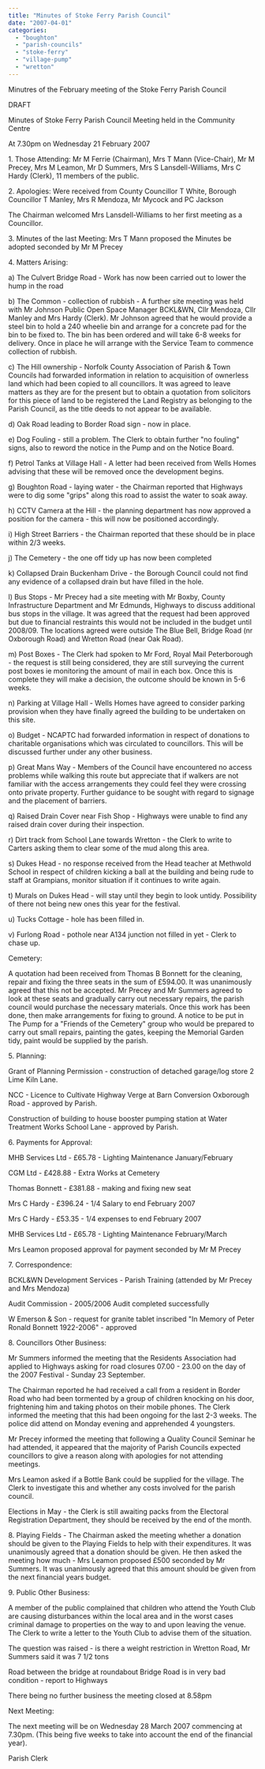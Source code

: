 ```yaml
---
title: "Minutes of Stoke Ferry Parish Council"
date: "2007-04-01"
categories: 
  - "boughton"
  - "parish-councils"
  - "stoke-ferry"
  - "village-pump"
  - "wretton"
---
```


Minutres of the February meeting of the Stoke Ferry Parish Council

DRAFT

Minutes of Stoke Ferry Parish Council Meeting held in the Community Centre

At 7.30pm on Wednesday 21 February 2007

1\. Those Attending: Mr M Ferrie (Chairman), Mrs T Mann (Vice-Chair), Mr M Precey, Mrs M Leamon, Mr D Summers, Mrs S Lansdell-Williams, Mrs C Hardy (Clerk), 11 members of the public.

2\. Apologies: Were received from County Councillor T White, Borough Councillor T Manley, Mrs R Mendoza, Mr Mycock and PC Jackson

The Chairman welcomed Mrs Lansdell-Williams to her first meeting as a Councillor.

3\. Minutes of the last Meeting: Mrs T Mann proposed the Minutes be adopted seconded by Mr M Precey

4\. Matters Arising:

a) The Culvert Bridge Road - Work has now been carried out to lower the hump in the road

b) The Common - collection of rubbish - A further site meeting was held with Mr Johnson Public Open Space Manager BCKL&WN, Cllr Mendoza, Cllr Manley and Mrs Hardy (Clerk). Mr Johnson agreed that he would provide a steel bin to hold a 240 wheelie bin and arrange for a concrete pad for the bin to be fixed to. The bin has been ordered and will take 6-8 weeks for delivery. Once in place he will arrange with the Service Team to commence collection of rubbish.

c) The Hill ownership - Norfolk County Association of Parish & Town Councils had forwarded information in relation to acquisition of ownerless land which had been copied to all councillors. It was agreed to leave matters as they are for the present but to obtain a quotation from solicitors for this piece of land to be registered the Land Registry as belonging to the Parish Council, as the title deeds to not appear to be available.

d) Oak Road leading to Border Road sign - now in place.

e) Dog Fouling - still a problem. The Clerk to obtain further "no fouling" signs, also to reword the notice in the Pump and on the Notice Board.

f) Petrol Tanks at Village Hall - A letter had been received from Wells Homes advising that these will be removed once the development begins.

g) Boughton Road - laying water - the Chairman reported that Highways were to dig some "grips" along this road to assist the water to soak away.

h) CCTV Camera at the Hill - the planning department has now approved a position for the camera - this will now be positioned accordingly.

i) High Street Barriers - the Chairman reported that these should be in place within 2/3 weeks.

j) The Cemetery - the one off tidy up has now been completed

k) Collapsed Drain Buckenham Drive - the Borough Council could not find any evidence of a collapsed drain but have filled in the hole.

l) Bus Stops - Mr Precey had a site meeting with Mr Boxby, County Infrastructure Department and Mr Edmunds, Highways to discuss additional bus stops in the village. It was agreed that the request had been approved but due to financial restraints this would not be included in the budget until 2008/09. The locations agreed were outside The Blue Bell, Bridge Road (nr Oxborough Road) and Wretton Road (near Oak Road).

m) Post Boxes - The Clerk had spoken to Mr Ford, Royal Mail Peterborough - the request is still being considered, they are still surveying the current post boxes ie monitoring the amount of mail in each box. Once this is complete they will make a decision, the outcome should be known in 5-6 weeks.

n) Parking at Village Hall - Wells Homes have agreed to consider parking provision when they have finally agreed the building to be undertaken on this site.

o) Budget - NCAPTC had forwarded information in respect of donations to charitable organisations which was circulated to councillors. This will be discussed further under any other business.

p) Great Mans Way - Members of the Council have encountered no access problems while walking this route but appreciate that if walkers are not familiar with the access arrangements they could feel they were crossing onto private property. Further guidance to be sought with regard to signage and the placement of barriers.

q) Raised Drain Cover near Fish Shop - Highways were unable to find any raised drain cover during their inspection.

r) Dirt track from School Lane towards Wretton - the Clerk to write to Carters asking them to clear some of the mud along this area.

s) Dukes Head - no response received from the Head teacher at Methwold School in respect of children kicking a ball at the building and being rude to staff at Grampians, monitor situation if it continues to write again.

t) Murals on Dukes Head - will stay until they begin to look untidy. Possibility of there not being new ones this year for the festival.

u) Tucks Cottage - hole has been filled in.

v) Furlong Road - pothole near A134 junction not filled in yet - Clerk to chase up.

Cemetery:

A quotation had been received from Thomas B Bonnett for the cleaning, repair and fixing the three seats in the sum of £594.00. It was unanimously agreed that this not be accepted. Mr Precey and Mr Summers agreed to look at these seats and gradually carry out necessary repairs, the parish council would purchase the necessary materials. Once this work has been done, then make arrangements for fixing to ground. A notice to be put in The Pump for a "Friends of the Cemetery" group who would be prepared to carry out small repairs, painting the gates, keeping the Memorial Garden tidy, paint would be supplied by the parish.

5\. Planning:

Grant of Planning Permission - construction of detached garage/log store 2 Lime Kiln Lane.

NCC - Licence to Cultivate Highway Verge at Barn Conversion Oxborough Road - approved by Parish.

Construction of building to house booster pumping station at Water Treatment Works School Lane - approved by Parish.

6\. Payments for Approval:

MHB Services Ltd - £65.78 - Lighting Maintenance January/February

CGM Ltd - £428.88 - Extra Works at Cemetery

Thomas Bonnett - £381.88 - making and fixing new seat

Mrs C Hardy - £396.24 - 1/4 Salary to end February 2007

Mrs C Hardy - £53.35 - 1/4 expenses to end February 2007

MHB Services Ltd - £65.78 - Lighting Maintenance February/March

Mrs Leamon proposed approval for payment seconded by Mr M Precey

7\. Correspondence:

BCKL&WN Development Services - Parish Training (attended by Mr Precey and Mrs Mendoza)

Audit Commission - 2005/2006 Audit completed successfully

W Emerson & Son - request for granite tablet inscribed "In Memory of Peter Ronald Bonnett 1922-2006" - approved

8\. Councillors Other Business:

Mr Summers informed the meeting that the Residents Association had applied to Highways asking for road closures 07.00 - 23.00 on the day of the 2007 Festival - Sunday 23 September.

The Chairman reported he had received a call from a resident in Border Road who had been tormented by a group of children knocking on his door, frightening him and taking photos on their mobile phones. The Clerk informed the meeting that this had been ongoing for the last 2-3 weeks. The police did attend on Monday evening and apprehended 4 youngsters.

Mr Precey informed the meeting that following a Quality Council Seminar he had attended, it appeared that the majority of Parish Councils expected councillors to give a reason along with apologies for not attending meetings.

Mrs Leamon asked if a Bottle Bank could be supplied for the village. The Clerk to investigate this and whether any costs involved for the parish council.

Elections in May - the Clerk is still awaiting packs from the Electoral Registration Department, they should be received by the end of the month.

8\. Playing Fields - The Chairman asked the meeting whether a donation should be given to the Playing Fields to help with their expenditures. It was unanimously agreed that a donation should be given. He then asked the meeting how much - Mrs Leamon proposed £500 seconded by Mr Summers. It was unanimously agreed that this amount should be given from the next financial years budget.

9\. Public Other Business:

A member of the public complained that children who attend the Youth Club are causing disturbances within the local area and in the worst cases criminal damage to properties on the way to and upon leaving the venue. The Clerk to write a letter to the Youth Club to advise them of the situation.

The question was raised - is there a weight restriction in Wretton Road, Mr Summers said it was 7 1/2 tons

Road between the bridge at roundabout Bridge Road is in very bad condition - report to Highways

There being no further business the meeting closed at 8.58pm

Next Meeting:

The next meeting will be on Wednesday 28 March 2007 commencing at 7.30pm. (This being five weeks to take into account the end of the financial year).

Parish Clerk
